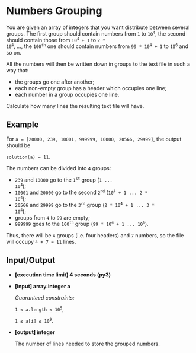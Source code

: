 # Numbers Grouping

You are given an array of integers that you want distribute between several groups. The first group should contain numbers from `1` to <code>10<sup>4</sup></code>, the second should contain those from <code>10<sup>4</sup> + 1</code> to <code>2 * 10<sup>4</sup></code>, ..., the <code>100<sup>th</sup></code> one should contain numbers from <code>99 * 10<sup>4</sup> + 1</code> to <code>10<sup>6</sup></code> and so on.

All the numbers will then be written down in groups to the text file in such a way that:

- the groups go one after another;
- each non-empty group has a header which occupies one line;
- each number in a group occupies one line.

Calculate how many lines the resulting text file will have.

## Example

For `a = [20000, 239, 10001, 999999, 10000, 20566, 29999]`, the output should be

`solution(a) = 11`.

The numbers can be divided into `4` groups:

- `239` and `10000` go to the <code>1<sup>st</sup></code> group (<code>1 ... 10<sup>4</sup></code>);
- `10001` and `20000` go to the second <code>2<sup>nd</sup></code> (<code>10<sup>4</sup> + 1 ... 2 * 10<sup>4</sup></code>);
- `20566` and `29999` go to the <code>3<sup>rd</sup></code> group (<code>2 * 10<sup>4</sup> + 1 ... 3 * 10<sup>4</sup></code>);
- groups from `4` to `99` are empty;
- `999999` goes to the <code>100<sup>th</sup></code> group (<code>99 * 10<sup>4</sup> + 1 ... 10<sup>6</sup></code>).

Thus, there will be `4` groups (i.e. four headers) and `7` numbers, so the file will occupy `4 + 7 = 11` lines.

## Input/Output

- **[execution time limit] 4 seconds (py3)**

- **[input] array.integer a**

	*Guaranteed constraints:*

	<code>1 ≤ a.length ≤ 10<sup>5</sup></code>,

	<code>1 ≤ a[i] ≤ 10<sup>9</sup></code>.

- **[output] integer**

	The number of lines needed to store the grouped numbers.
